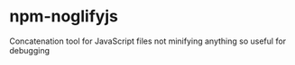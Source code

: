# npm-noglifyjs
Concatenation tool for JavaScript files not minifying anything so useful for debugging
